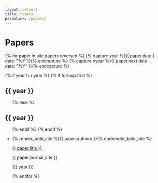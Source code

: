 ```yaml
---
layout: default
title: Papers
permalink: /papers/
---
```


<h1>Papers</h1>
{% for paper in site.papers reversed %}
  {% capture year %}{{ paper.date | date: "%Y"}}{% endcapture %}
  {% capture nyear %}{{ paper.next.date | date: "%Y" }}{% endcapture %}

  {% if year != nyear %}
  {% if forloop.first %}
  <h2>{{ year }}</h2>
  <ul>
  {% else %}
  </ul>
  <h2>{{ year }}</h2>
  <ul>
  {% endif %}
  {% endif %}



  <li><div>
  <p>{% render_bold_cite %}{{ paper.authors }}{% endrender_bold_cite %}</p>
  <p><a href="{{ paper.url }}">{{ paper.title }}</a></p>
  <p>{{ paper.journal_cite }}</p>
  <p>({{ year }})</p>
  </div></li>



{% endfor %}
</ul>
